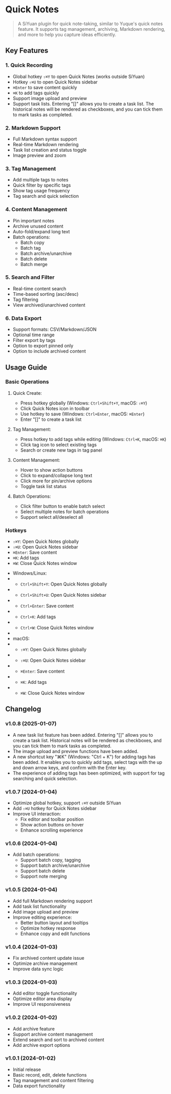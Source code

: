 # Quick Notes

> A SiYuan plugin for quick note-taking, similar to Yuque's quick notes feature. It supports tag management, archiving, Markdown rendering, and more to help you capture ideas efficiently.

## Key Features

### 1. Quick Recording
- Global hotkey `⇧⌘Y` to open Quick Notes (works outside SiYuan)
- Hotkey `⇧⌘U` to open Quick Notes sidebar
- `⌘Enter` to save content quickly
- `⌘K` to add tags quickly
- Support image upload and preview
- Support task lists. Entering "[]" allows you to create a task list. The historical notes will be rendered as checkboxes, and you can tick them to mark tasks as completed.

### 2. Markdown Support
- Full Markdown syntax support
- Real-time Markdown rendering
- Task list creation and status toggle
- Image preview and zoom

### 3. Tag Management
- Add multiple tags to notes
- Quick filter by specific tags
- Show tag usage frequency
- Tag search and quick selection

### 4. Content Management
- Pin important notes
- Archive unused content
- Auto-fold/expand long text
- Batch operations:
  - Batch copy
  - Batch tag
  - Batch archive/unarchive
  - Batch delete
  - Batch merge

### 5. Search and Filter
- Real-time content search
- Time-based sorting (asc/desc)
- Tag filtering
- View archived/unarchived content

### 6. Data Export
- Support formats: CSV/Markdown/JSON
- Optional time range
- Filter export by tags
- Option to export pinned only
- Option to include archived content

## Usage Guide

### Basic Operations
1. Quick Create:
   - Press hotkey globally (Windows: `Ctrl+Shift+Y`, macOS: `⇧⌘Y`)
   - Click Quick Notes icon in toolbar
   - Use hotkey to save (Windows: `Ctrl+Enter`, macOS: `⌘Enter`)
   - Enter "[]" to create a task list

2. Tag Management:
   - Press hotkey to add tags while editing (Windows: `Ctrl+K`, macOS: `⌘K`)
   - Click tag icon to select existing tags
   - Search or create new tags in tag panel

3. Content Management:
   - Hover to show action buttons
   - Click to expand/collapse long text
   - Click more for pin/archive options
   - Toggle task list status

4. Batch Operations:
   - Click filter button to enable batch select
   - Select multiple notes for batch operations
   - Support select all/deselect all

### Hotkeys
- `⇧⌘Y`: Open Quick Notes globally
- `⇧⌘U`: Open Quick Notes sidebar
- `⌘Enter`: Save content
- `⌘K`: Add tags
- `⌘W`: Close Quick Notes window
+ Windows/Linux:
+ - `Ctrl+Shift+Y`: Open Quick Notes globally
+ - `Ctrl+Shift+U`: Open Quick Notes sidebar
+ - `Ctrl+Enter`: Save content
+ - `Ctrl+K`: Add tags
+ - `Ctrl+W`: Close Quick Notes window
+
+ macOS:
+ - `⇧⌘Y`: Open Quick Notes globally
+ - `⇧⌘U`: Open Quick Notes sidebar
+ - `⌘Enter`: Save content
+ - `⌘K`: Add tags
+ - `⌘W`: Close Quick Notes window

## Changelog


### v1.0.8 (2025-01-07)
- A new task list feature has been added. Entering "[]" allows you to create a task list. Historical notes will be rendered as checkboxes, and you can tick them to mark tasks as completed.
- The image upload and preview functions have been added.
- A new shortcut key "⌘K" (Windows: "Ctrl + K") for adding tags has been added. It enables you to quickly add tags, select tags with the up and down arrow keys, and confirm with the Enter key.
- The experience of adding tags has been optimized, with support for tag searching and quick selection. 



### v1.0.7 (2024-01-04)
- Optimize global hotkey, support `⇧⌘Y` outside SiYuan
- Add `⇧⌘U` hotkey for Quick Notes sidebar
- Improve UI interaction:
  - Fix editor and toolbar position
  - Show action buttons on hover
  - Enhance scrolling experience

### v1.0.6 (2024-01-04)
- Add batch operations:
  - Support batch copy, tagging
  - Support batch archive/unarchive
  - Support batch delete
  - Support note merging

### v1.0.5 (2024-01-04)
- Add full Markdown rendering support
- Add task list functionality
- Add image upload and preview
- Improve editing experience:
  - Better button layout and tooltips
  - Optimize hotkey response
  - Enhance copy and edit functions

### v1.0.4 (2024-01-03)
- Fix archived content update issue
- Optimize archive management
- Improve data sync logic

### v1.0.3 (2024-01-03)
- Add editor toggle functionality
- Optimize editor area display
- Improve UI responsiveness

### v1.0.2 (2024-01-02)
- Add archive feature
- Support archive content management
- Extend search and sort to archived content
- Add archive export options

### v1.0.1 (2024-01-02)
- Initial release
- Basic record, edit, delete functions
- Tag management and content filtering
- Data export functionality


